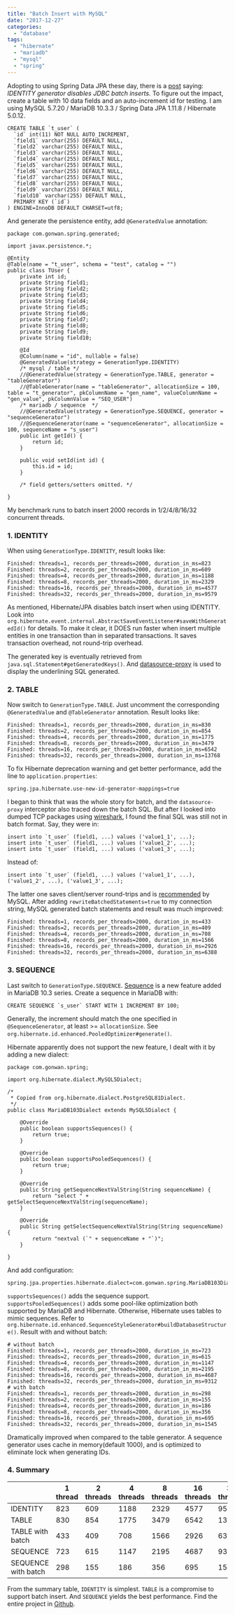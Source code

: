 ```yaml
---
title: "Batch Insert with MySQL"
date: "2017-12-27"
categories: 
  - "database"
tags: 
  - "hibernate"
  - "mariadb"
  - "mysql"
  - "spring"
---
```


Adopting to using Spring Data JPA these day, there is a [post](https://vladmihalcea.com/2017/10/17/9-high-performance-tips-when-using-mysql-with-jpa-and-hibernate/) saying: _IDENTITY generator disables JDBC batch inserts_. To figure out the impact, create a table with 10 data fields and an auto-increment id for testing. I am using MySQL 5.7.20 / MariaDB 10.3.3 / Spring Data JPA 1.11.8 / Hibernate 5.0.12.

```
CREATE TABLE `t_user` (
  `id` int(11) NOT NULL AUTO_INCREMENT,
  `field1` varchar(255) DEFAULT NULL,
  `field2` varchar(255) DEFAULT NULL,
  `field3` varchar(255) DEFAULT NULL,
  `field4` varchar(255) DEFAULT NULL,
  `field5` varchar(255) DEFAULT NULL,
  `field6` varchar(255) DEFAULT NULL,
  `field7` varchar(255) DEFAULT NULL,
  `field8` varchar(255) DEFAULT NULL,
  `field9` varchar(255) DEFAULT NULL,
  `field10` varchar(255) DEFAULT NULL,
  PRIMARY KEY (`id`)
) ENGINE=InnoDB DEFAULT CHARSET=utf8;
```

And generate the persistence entity, add `@GeneratedValue` annotation:

```
package com.gonwan.spring.generated;

import javax.persistence.*;

@Entity
@Table(name = "t_user", schema = "test", catalog = "")
public class TUser {
    private int id;
    private String field1;
    private String field2;
    private String field3;
    private String field4;
    private String field5;
    private String field6;
    private String field7;
    private String field8;
    private String field9;
    private String field10;

    @Id
    @Column(name = "id", nullable = false)
    @GeneratedValue(strategy = GenerationType.IDENTITY)
    /* mysql / table */
    //@GeneratedValue(strategy = GenerationType.TABLE, generator = "tableGenerator")
    //@TableGenerator(name = "tableGenerator", allocationSize = 100, table = "t_generator", pkColumnName = "gen_name", valueColumnName = "gen_value", pkColumnValue = "SEQ_USER")
    /* mariadb / sequence  */
    //@GeneratedValue(strategy = GenerationType.SEQUENCE, generator = "sequenceGenerator")
    //@SequenceGenerator(name = "sequenceGenerator", allocationSize = 100, sequenceName = "s_user")
    public int getId() {
        return id;
    }

    public void setId(int id) {
        this.id = id;
    }

    /* field getters/setters omitted. */

}
```

My benchmark runs to batch insert 2000 records in 1/2/4/8/16/32 concurrent threads.

### 1\. IDENTITY

When using `GenerationType.IDENTITY`, result looks like:

```
Finished: threads=1, records_per_threads=2000, duration_in_ms=823
Finished: threads=2, records_per_threads=2000, duration_in_ms=609
Finished: threads=4, records_per_threads=2000, duration_in_ms=1188
Finished: threads=8, records_per_threads=2000, duration_in_ms=2329
Finished: threads=16, records_per_threads=2000, duration_in_ms=4577
Finished: threads=32, records_per_threads=2000, duration_in_ms=9579
```

As mentioned, Hibernate/JPA disables batch insert when using IDENTITY. Look into `org.hibernate.event.internal.AbstractSaveEventListener#saveWithGeneratedId()` for details. To make it clear, it DOES run faster when insert multiple entities in one transaction than in separated transactions. It saves transaction overhead, not round-trip overhead.

The generated key is eventually retrieved from `java.sql.Statement#getGeneratedKeys()`. And [datasource-proxy](https://github.com/ttddyy/datasource-proxy) is used to display the underlining SQL generated.

### 2\. TABLE

Now switch to `GenerationType.TABLE`. Just uncomment the corresponding `@GeneratedValue` and `@TableGenerator` annotation. Result looks like:

```
Finished: threads=1, records_per_threads=2000, duration_in_ms=830
Finished: threads=2, records_per_threads=2000, duration_in_ms=854
Finished: threads=4, records_per_threads=2000, duration_in_ms=1775
Finished: threads=8, records_per_threads=2000, duration_in_ms=3479
Finished: threads=16, records_per_threads=2000, duration_in_ms=6542
Finished: threads=32, records_per_threads=2000, duration_in_ms=13768
```

To fix Hibernate deprecation warning and get better performance, add the line to `application.properties`:

```
spring.jpa.hibernate.use-new-id-generator-mappings=true
```

I began to think that was the whole story for batch, and the `datasource-proxy` interceptor also traced down the batch SQL. But after I looked into dumped TCP packages using [wireshark](https://www.wireshark.org/), I found the final SQL was still not in batch format. Say, they were in:

```
insert into `t_user` (field1, ...) values ('value1_1', ...);
insert into `t_user` (field1, ...) values ('value1_2', ...);
insert into `t_user` (field1, ...) values ('value1_3', ...);
```

Instead of:

```
insert into `t_user` (field1, ...) values ('value1_1', ...), ('value1_2', ...), ('value1_3', ...);
```

The latter one saves client/server round-trips and is [recommended](https://dev.mysql.com/doc/refman/5.7/en/insert-optimization.html) by MySQL. After adding `rewriteBatchedStatements=true` to my connection string, MySQL generated batch statements and result was much improved:

```
Finished: threads=1, records_per_threads=2000, duration_in_ms=433
Finished: threads=2, records_per_threads=2000, duration_in_ms=409
Finished: threads=4, records_per_threads=2000, duration_in_ms=708
Finished: threads=8, records_per_threads=2000, duration_in_ms=1566
Finished: threads=16, records_per_threads=2000, duration_in_ms=2926
Finished: threads=32, records_per_threads=2000, duration_in_ms=6388
```

### 3\. SEQUENCE

Last switch to `GenerationType.SEQUENCE`. [Sequence](https://mariadb.com/kb/en/library/sequences/) is a new feature added in MariaDB 10.3 series. Create a sequence in MariaDB with:

```
CREATE SEQUENCE `s_user` START WITH 1 INCREMENT BY 100;
```

Generally, the increment should match the one specified in `@SequenceGenerator`, at least >= `allocationSize`. See `org.hibernate.id.enhanced.PooledOptimizer#generate()`.

Hibernate apparently does not support the new feature, I dealt with it by adding a new dialect:

```
package com.gonwan.spring;

import org.hibernate.dialect.MySQL5Dialect;

/*
 * Copied from org.hibernate.dialect.PostgreSQL81Dialect.
 */
public class MariaDB103Dialect extends MySQL5Dialect {

    @Override
    public boolean supportsSequences() {
        return true;
    }

    @Override
    public boolean supportsPooledSequences() {
        return true;
    }

    @Override
    public String getSequenceNextValString(String sequenceName) {
        return "select " + getSelectSequenceNextValString(sequenceName);
    }

    @Override
    public String getSelectSequenceNextValString(String sequenceName) {
        return "nextval (`" + sequenceName + "`)";
    }

}
```

And add configuration:

```
spring.jpa.properties.hibernate.dialect=com.gonwan.spring.MariaDB103Dialect
```

`supportsSequences()` adds the sequence support. `supportsPooledSequences()` adds some pool-like optimization both supported by MariaDB and Hibernate. Otherwise, Hibernate uses tables to mimic sequences. Refer to `org.hibernate.id.enhanced.SequenceStyleGenerator#buildDatabaseStructure()`. Result with and without batch:

```
# without batch
Finished: threads=1, records_per_threads=2000, duration_in_ms=723
Finished: threads=2, records_per_threads=2000, duration_in_ms=615
Finished: threads=4, records_per_threads=2000, duration_in_ms=1147
Finished: threads=8, records_per_threads=2000, duration_in_ms=2195
Finished: threads=16, records_per_threads=2000, duration_in_ms=4687
Finished: threads=32, records_per_threads=2000, duration_in_ms=9312
# with batch
Finished: threads=1, records_per_threads=2000, duration_in_ms=298
Finished: threads=2, records_per_threads=2000, duration_in_ms=155
Finished: threads=4, records_per_threads=2000, duration_in_ms=186
Finished: threads=8, records_per_threads=2000, duration_in_ms=356
Finished: threads=16, records_per_threads=2000, duration_in_ms=695
Finished: threads=32, records_per_threads=2000, duration_in_ms=1545
```

Dramatically improved when compared to the table generator. A sequence generator uses cache in memory(default 1000), and is optimized to eliminate lock when generating IDs.

### 4\. Summary

|  | 1 thread | 2 threads | 4 threads | 8 threads | 16 threads | 32 threads |
| --- | --- | --- | --- | --- | --- | --- |
| IDENTITY | 823 | 609 | 1188 | 2329 | 4577 | 9579 |
| TABLE | 830 | 854 | 1775 | 3479 | 6542 | 13768 |
| TABLE with batch | 433 | 409 | 708 | 1566 | 2926 | 6388 |
| SEQUENCE | 723 | 615 | 1147 | 2195 | 4687 | 9312 |
| SEQUENCE with batch | 298 | 155 | 186 | 356 | 695 | 1545 |

From the summary table, `IDENTITY` is simplest. `TABLE` is a compromise to support batch insert. And `SEQUENCE` yields the best performance. Find the entire project in [Github](https://github.com/gonwan/toys/tree/master/idgen).
